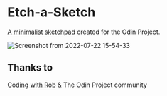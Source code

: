 # Etch-a-Sketch
[A minimalist sketchpad](https://memoryfile.github.io/Etch-a-Sketch/) created for the Odin Project.

![Screenshot from 2022-07-22 15-54-33](https://user-images.githubusercontent.com/96447025/180517687-745a3604-1f03-4eac-92ca-b6e3108e5868.png)

## Thanks to

[Coding with Rob](https://youtu.be/dyhuaXeuyGo) & The Odin Project community
